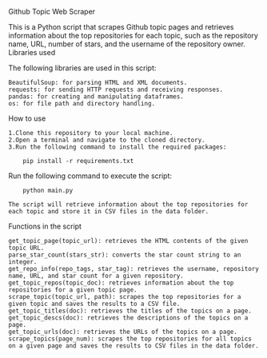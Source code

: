 Github Topic Web Scraper

This is a Python script that scrapes Github topic pages and retrieves information about the top repositories for each topic, such as the repository name, URL, number of stars, and the username of the repository owner.
Libraries used

The following libraries are used in this script:

    BeautifulSoup: for parsing HTML and XML documents.
    requests: for sending HTTP requests and receiving responses.
    pandas: for creating and manipulating dataframes.
    os: for file path and directory handling.

How to use

    1.Clone this repository to your local machine.
    2.Open a terminal and navigate to the cloned directory.
    3.Run the following command to install the required packages:

        pip install -r requirements.txt

 Run the following command to execute the script:

        python main.py

    The script will retrieve information about the top repositories for each topic and store it in CSV files in the data folder.

Functions in the script

    get_topic_page(topic_url): retrieves the HTML contents of the given topic URL.
    parse_star_count(stars_str): converts the star count string to an integer.
    get_repo_info(repo_tags, star_tag): retrieves the username, repository name, URL, and star count for a given repository.
    get_topic_repos(topic_doc): retrieves information about the top repositories for a given topic page.
    scrape_topic(topic_url, path): scrapes the top repositories for a given topic and saves the results to a CSV file.
    get_topic_titles(doc): retrieves the titles of the topics on a page.
    get_topic_descs(doc): retrieves the descriptions of the topics on a page.
    get_topic_urls(doc): retrieves the URLs of the topics on a page.
    scrape_topics(page_num): scrapes the top repositories for all topics on a given page and saves the results to CSV files in the data folder.
